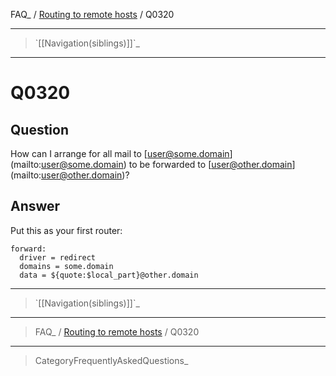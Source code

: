 FAQ\_ / [Routing to remote hosts](FAQ/Routing_to_remote_hosts) / Q0320

* * * * *

> \`[[Navigation(siblings)]]\`\_

* * * * *

Q0320
=====

Question
--------

How can I arrange for all mail to
[[user@some.domain](mailto:user@some.domain)](mailto:user@some.domain)
to be forwarded to
[[user@other.domain](mailto:user@other.domain)](mailto:user@other.domain)?

Answer
------

Put this as your first router:

    forward:
      driver = redirect
      domains = some.domain
      data = ${quote:$local_part}@other.domain

* * * * *

> \`[[Navigation(siblings)]]\`\_

* * * * *

> FAQ\_ / [Routing to remote hosts](FAQ/Routing_to_remote_hosts) / Q0320

* * * * *

> CategoryFrequentlyAskedQuestions\_
